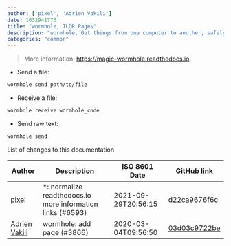 ```yaml
---
author: ['pixel', 'Adrien Vakili']
date: 1632941775
title: "wormhole, TLDR Pages"
description: "wormhole, Get things from one computer to another, safely."
categories: "common"
---
```

> More information: <https://magic-wormhole.readthedocs.io>.

- Send a file:

```bash
wormhole send path/to/file
```

- Receive a file:

```bash
wormhole receive wormhole_code
```

- Send raw text:

```bash
wormhole send
```
List of changes to this documentation


Author | Description | ISO 8601 Date | GitHub link
------|-----|-----|-----
[pixel](mailto:chrissx@chrissx.de) | *: normalize readthedocs.io more information links (#6593) | 2021-09-29T20:56:15 | [d22ca9676f6c](https://github.com/tldr-pages/tldr/commit/d22ca9676f6c02b19e6e1728f5ea777e7985c9d0)
[Adrien Vakili](mailto:adrien@vaki.li) | wormhole: add page (#3866) | 2020-03-04T09:56:50 | [03d03c9722be](https://github.com/tldr-pages/tldr/commit/03d03c9722be5f3f4fe49619f863410a739ea934)

